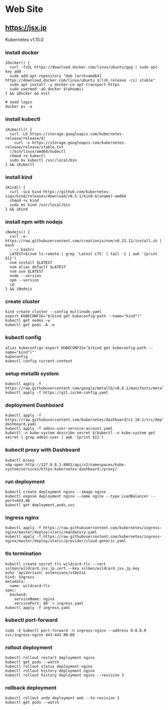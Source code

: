 # Web Site

## https://jsx.jp

Kubernetes v1.15.0

### install docker

```
iDocker() {
  curl -fsSL https://download.docker.com/linux/ubuntu/gpg | sudo apt-key add -
  sudo add-apt-repository "deb [arch=amd64] https://download.docker.com/linux/ubuntu $(lsb_release -cs) stable"
  sudo apt install -y docker-ce apt-transport-https
  sudo usermod -aG docker $(whoami)
} && iDocker && exit
```

```
# need login
docker ps -a
```

### install kubectl

```
iKubectl() {
  curl -LO https://storage.googleapis.com/kubernetes-release/release/$(
    curl -s https://storage.googleapis.com/kubernetes-release/release/stable.txt
  )/bin/linux/amd64/kubectl
  chmod +x kubectl
  sudo mv kubectl /usr/local/bin
} && iKubectl
```

### install kind

```
iKind() {
  curl -sLo kind https://github.com/kubernetes-sigs/kind/releases/download/v0.5.1/kind-$(uname)-amd64
  chmod +x kind
  sudo mv kind /usr/local/bin
} && iKind
```

### install npm with nodejs

```
iNodejs() {
  curl -o- https://raw.githubusercontent.com/creationix/nvm/v0.33.11/install.sh | bash
  . ~/.bashrc
  LATEST=$(nvm ls-remote | grep 'Latest LTS' | tail -1 | awk '{print $1}')
  nvm install $LATEST
  nvm alias default $LATEST
  nvm use $LATEST
  node --version
  npm --version
  id
} && iNodejs
```

### create cluster

```
kind create cluster --config multinode.yaml
export KUBECONFIG="$(kind get kubeconfig-path --name="kind")"
kubectl get nodes -w
kubectl get pods -A -w
```

### kubectl config

```
alias kubeconfig='export KUBECONFIG="$(kind get kubeconfig-path --name="kind")"'
kubeconfig
kubectl config current-context
```

### setup metallb system

```
kubectl apply -f https://raw.githubusercontent.com/google/metallb/v0.8.1/manifests/metallb.yaml
kubectl apply -f https://git.io/km-config.yaml
```

### deployment Dashboard

```
kubectl apply -f https://raw.githubusercontent.com/kubernetes/dashboard/v1.10.1/src/deploy/recommended/kubernetes-dashboard.yaml
kubectl apply -f admin-user-service-account.yaml
kubectl -n kube-system describe secret $(kubectl -n kube-system get secret | grep admin-user | awk '{print $1}')
```

### kubectl proxy with Dashboard

```
kubectl proxy
xdg-open http://127.0.0.1:8001/api/v1/namespaces/kube-system/services/https:kubernetes-dashboard:/proxy/
```

### run deployment

```
kubectl create deployment nginx --image nginx
kubectl expose deployment nginx --name nginx --type LoadBalancer --port=443,80
kubectl get deployment,pods,svc
```

### ingress nginx

```
kubectl apply -f https://raw.githubusercontent.com/kubernetes/ingress-nginx/master/deploy/static/mandatory.yaml
kubectl apply -f https://raw.githubusercontent.com/kubernetes/ingress-nginx/master/deploy/static/provider/cloud-generic.yaml
```

### tls termination

```
kubectl create secret tls wildcard-tls --cert sslGen/wildcard.jsx.jp.cert --key sslGen/wildcard.jsx.jp.key
echo 'apiVersion: extensions/v1beta1
kind: Ingress
metadata:
  name: wildcard-tls
spec:
  backend:
    serviceName: nginx
    servicePort: 80' > ingress.yaml
kubectl apply -f ingress.yaml
```

### kubectl port-forward

```
sudo -E kubectl port-forward -n ingress-nginx --address 0.0.0.0 svc/ingress-nginx 443:443 80:80
```

### rollout deployment

```
kubectl rollout restart deployment nginx
kubectl get pods --watch
kubectl rollout status deployment nginx
kubectl rollout history deployment nginx
kubectl rollout history deployment nginx --revision 3
```

### rollback deployment

```
kubectl rollout undo deployment web --to-revision 2
kubectl get pods --watch
```
